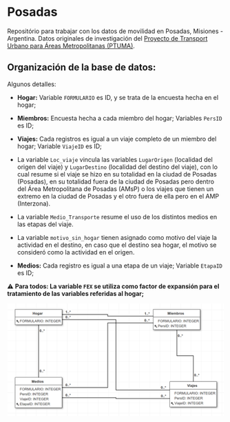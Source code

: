 # Posadas
Repositório para trabajar con los datos de movilidad en Posadas, Misiones - Argentina.
Datos originales de investigación del [Proyecto de Transport Urbano para Áreas Metropolitanas (PTUMA)](http://www.ptuma.gob.ar/).

## Organización de la base de datos:
Algunos detalles:

* **Hogar:** Variable `FORMULARIO` es ID, y se trata de la encuesta hecha en el hogar;  
* **Miembros:** Encuesta hecha a cada miembro del hogar; Variables `PersID` es ID;  
* **Viajes:** Cada registros es igual a un viaje completo de un miembro del hogar; Variable `ViajeID` es ID;  
 * La variable `Loc_viaje` vincula las variables `LugarOrigen` (localidad del origen del viaje)  y `LugarDestino` (localidad del destino del viaje), con lo cual resume si el viaje se hizo en su totalidad en la ciudad de Posadas (Posadas), en su totalidad fuera de la ciudad de Posadas pero dentro del Área Metropolitana de Posadas (AMsP) o los viajes que tienen un extremo en la ciudad de Posadas y el otro fuera de ella pero en el AMP (Interzona).  
 *  La variable `Medio_Transporte` resume el uso de los distintos medios en las etapas del viaje.  
 * La variable `motivo_sin_hogar` tienen asignado como motivo del viaje la actividad en el destino, en caso que el destino sea hogar, el motivo se consideró como la actividad en el origen.  

* **Medios:** Cada registro es igual a una etapa de un viaje; Variable `EtapaID` es ID;

:warning: **Para todos: La variable `FEX` se utiliza como factor de expansión para el tratamiento de las variables referidas al hogar;**

![](./img/OMTG.png)  

